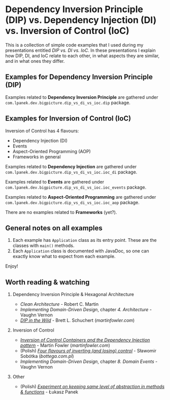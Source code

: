 Dependency Inversion Principle (DIP) vs. Dependency Injection (DI) vs. Inversion of Control (IoC)
====================

This is a collection of simple code examples that I used during my presentations entitled _DIP vs. DI vs. IoC_. In these presentations I explain how DIP, DI, 
and IoC relate to each other, in what aspects they are similar, and in what ones they differ.

Examples for Dependency Inversion Principle (DIP)
-------------------------------------------------

Examples related to **Dependency Inversion Principle** are gathered under `com.lpanek.dev.bigpicture.dip_vs_di_vs_ioc.dip` package.

Examples for Inversion of Control (IoC)
---------------------------------------

Inversion of Control has 4 flavours:
* Dependency Injection (DI)
* Events
* Aspect-Oriented Programming (AOP)
* Frameworks in general

Examples related to **Dependency Injection** are gathered under `com.lpanek.dev.bigpicture.dip_vs_di_vs_ioc.ioc_di` package.

Examples related to **Events** are gathered under `com.lpanek.dev.bigpicture.dip_vs_di_vs_ioc.ioc_events` package.

Examples related to **Aspect-Oriented Programming** are gathered under `com.lpanek.dev.bigpicture.dip_vs_di_vs_ioc.ioc_aop` package.

There are no examples related to **Frameworks** (yet?).

General notes on all examples
-----------------------------

1. Each example has `Application` class as its entry point. These are the classes with `main()` methods.
2. Each `Application` class is documented with JavaDoc, so one can exactly know what to expect from each example.

Enjoy!

Worth reading & watching
-----------------------------

1. Dependency Inversion Principle & Hexagonal Architecture
   * _Clean Architecture_ - Robert C. Martin
   * _Implementing Domain-Driven Design_, chapter _4. Architecture_ - Vaughn Vernon
   * [_DIP in the Wild_](https://martinfowler.com/articles/dipInTheWild.html) - Brett L. Schuchert (_martinfowler.com_)

2. Inversion of Control
   * [_Inversion of Control Containers and the Dependency Injection pattern_](https://martinfowler.com/articles/injection.html) - Martin Fowler (_martinfowler.com_)
   * (Polish) [_Four flavours of inverting (and losing) control_](https://bottega.com.pl/pdf/materialy/receptury/ioc.pdf) - Sławomir Sobótka (_bottega.com.pl_)
   * _Implementing Domain-Driven Design_, chapter _8. Domain Events_ - Vaughn Vernon

3. Other
   * (Polish) [_Experiment on keeping same level of abstraction in methods & functions_](https://bit.ly/panek-experiment) - Łukasz Panek
